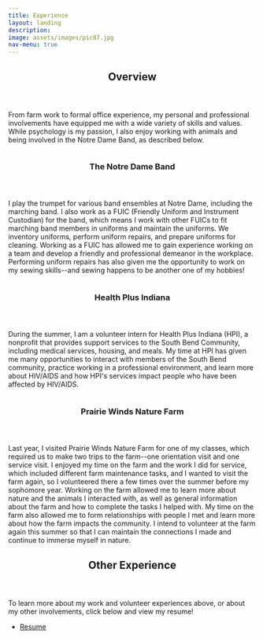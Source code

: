 ```yaml
---
title: Experience
layout: landing
description:
image: assets/images/pic07.jpg
nav-menu: true
---
```


<!-- Main -->
<div id="main">

<!-- One -->
<section id="one">
	<div class="inner">
		<header class="major">
			<h2>Overview</h2>
		</header>
		<p>From farm work to formal office experience, my personal and professional involvements have equipped me with a wide variety of skills and values. While psychology is my passion, I also enjoy working with animals and being involved in the Notre Dame Band, as described below.</p>
	</div>
</section>

<!-- Two -->
<section id="two" class="spotlights">
	<section>
		<a href="generic.html" class="image">
			<img src="{% link assets/images/pic01.jpg %}" alt="" data-position="center center" />
		</a>
		<div class="content">
			<div class="inner">
				<header class="major">
					<h3>The Notre Dame Band</h3>
				</header>
				<p>I play the trumpet for various band ensembles at Notre Dame, including the marching band. I also work as a FUIC (Friendly Uniform and Instrument Custodian) for the band, which means I work with other FUICs to fit marching band members in uniforms and maintain the uniforms. We inventory uniforms, perform uniform repairs, and prepare uniforms for cleaning. Working as a FUIC has allowed me to gain experience working on a team and develop a friendly and professional demeanor in the workplace. Performing uniform repairs has also given me the opportunity to work on my sewing skills--and sewing happens to be another one of my hobbies!</p>
			</div>
		</div>
	</section>
	<section>
		<a href="generic.html" class="image">
			<img src="{% link assets/images/pic09.jpg %}" alt="" data-position="top center" />
		</a>
		<div class="content">
			<div class="inner">
				<header class="major">
					<h3>Health Plus Indiana</h3>
				</header>
				<p>During the summer, I am a volunteer intern for Health Plus Indiana (HPI), a nonprofit that provides support services to the South Bend Community, including medical services, housing, and meals. My time at HPI has given me many opportunities to interact with members of the South Bend community, practice working in a professional environment, and learn more about HIV/AIDS and how HPI's services impact people who have been affected by HIV/AIDS.</p>
			</div>
		</div>
	</section>
	<section>
		<a href="generic.html" class="image">
			<img src="{% link assets/images/pic10.jpg %}" alt="" data-position="25% 25%" />
		</a>
		<div class="content">
			<div class="inner">
				<header class="major">
					<h3>Prairie Winds Nature Farm</h3>
				</header>
				<p>Last year, I visited Prairie Winds Nature Farm for one of my classes, which required us to make two trips to the farm--one orientation visit and one service visit. I enjoyed my time on the farm and the work I did for service, which included different farm maintenance tasks, and I wanted to visit the farm again, so I volunteered there a few times over the summer before my sophomore year. Working on the farm allowed me to learn more about nature and the animals I interacted with, as well as general information about the farm and how to complete the tasks I helped with. My time on the farm also allowed me to form relationships with people I met and learn more about how the farm impacts the community. I intend to volunteer at the farm again this summer so that I can maintain the connections I made and continue to immerse myself in nature.</p>
			</div>
		</div>
	</section>
</section>

<!-- Three -->
<section id="three">
	<div class="inner">
		<header class="major">
			<h2>Other Experience</h2>
		</header>
		<p>To learn more about my work and volunteer experiences above, or about my other involvements, click below and view my resume!</p>
		<ul class="actions">
			<li><a href="https://drive.google.com/file/d/1vChRswPfE-lrjltEvgunWiKL5fCYiaCN/view" class="button next">Resume</a></li>
		</ul>
	</div>
</section>

</div>

